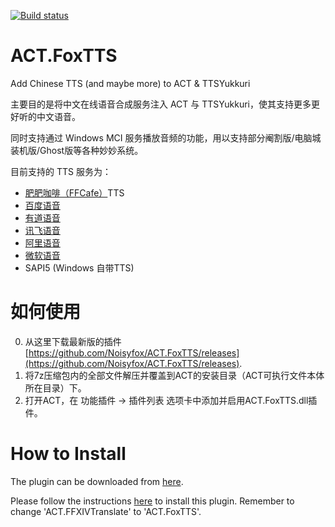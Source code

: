 [![Build status](https://ci.appveyor.com/api/projects/status/e4b7hytb4rjyvkgy/branch/master?svg=true)](https://ci.appveyor.com/project/Noisyfox/act-foxtts/branch/master)

# ACT.FoxTTS
Add Chinese TTS (and maybe more) to ACT &amp; TTSYukkuri

主要目的是将中文在线语音合成服务注入 ACT 与 TTSYukkuri，使其支持更多更好听的中文语音。

同时支持通过 Windows MCI 服务播放音频的功能，用以支持部分阉割版/电脑城装机版/Ghost版等各种妙妙系统。

目前支持的 TTS 服务为：
- [肥肥咖啡（FFCafe）](https://ffcafe.org/)TTS
- [百度语音](http://yuyin.baidu.com/tts)
- [有道语音](https://ai.youdao.com/product-tts.s)
- [讯飞语音](https://www.xfyun.cn/services/online_tts)
- [阿里语音](https://ai.aliyun.com/nls/tts)
- [微软语音](https://azure.microsoft.com/zh-cu/services/cognitive-services/text-to-speech/)
- SAPI5 (Windows 自带TTS)

# 如何使用
0. 从这里下载最新版的插件 [https://github.com/Noisyfox/ACT.FoxTTS/releases](https://github.com/Noisyfox/ACT.FoxTTS/releases).
1. 将7z压缩包内的全部文件解压并覆盖到ACT的安装目录（ACT可执行文件本体所在目录）下。
2. 打开ACT，在 功能插件 -> 插件列表 选项卡中添加并启用ACT.FoxTTS.dll插件。

# How to Install

The plugin can be downloaded from [here](https://github.com/Noisyfox/ACT.FoxTTS/releases).

Please follow the instructions [here](https://github.com/Noisyfox/ACT.FFXIVTranslate/wiki/How-to-Install-&-Change-Plugin-Language) to install this plugin. Remember to change 'ACT.FFXIVTranslate' to 'ACT.FoxTTS'.
